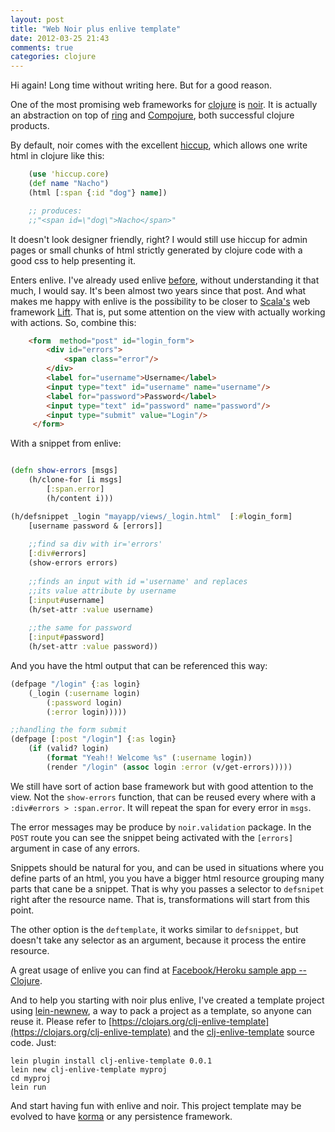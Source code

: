 ```yaml
---
layout: post
title: "Web Noir plus enlive template"
date: 2012-03-25 21:43
comments: true
categories: clojure
---
```


Hi again! Long time without writing here. But for a good reason.

One of the most promising web frameworks for [clojure](http://clojure.org/) is [noir](http://www.webnoir.org/). It is actually an abstraction on top of [ring](https://github.com/mmcgrana/ring/) and [Compojure](https://github.com/weavejester/compojure), both successful clojure products.

By default, noir comes with the excellent [hiccup](https://github.com/weavejester/hiccup), which allows one write html in clojure like this:


``` clojure Html in clojure
    (use 'hiccup.core)
    (def name "Nacho")
    (html [:span {:id "dog"} name])

    ;; produces:
    ;;"<span id=\"dog\">Nacho</span>"
``` 

It doesn't look designer friendly, right? I would still use hiccup for admin pages or small chunks of html strictly generated by clojure code with a good css to help presenting it.

Enters enlive. I've already used enlive [before](http://codemountain.wordpress.com/2010/10/09/clojure-macros/), without understanding it that much, I would say. It's been almost two years since that post. And what makes me happy with enlive is the possibility to be closer to [Scala's](http://www.scala-lang.org/) web framework [Lift](http://liftweb.net/). That is, put some attention on the view with actually working with actions. So, combine this:

``` html Login form
    <form  method="post" id="login_form">
        <div id="errors">
            <span class="error"/>
        </div>
        <label for="username">Username</label>
        <input type="text" id="username" name="username"/>
        <label for="password">Password</label>
        <input type="text" id="password" name="password"/>
        <input type="submit" value="Login"/>
     </form>
```

With a snippet from enlive:

``` clojure Form snippet

(defn show-errors [msgs]
	(h/clone-for [i msgs]
		[:span.error]
		(h/content i)))

(h/defsnippet _login "mayapp/views/_login.html"  [:#login_form]
	[username password & [errors]]
	
	;;find sa div with ir='errors'
	[:div#errors]
	(show-errors errors)
	
	;;finds an input with id ='username' and replaces
	;;its value attribute by username
	[:input#username]
	(h/set-attr :value username)
	
	;;the same for password
	[:input#password]
	(h/set-attr :value password))
```

And you have the html output that can be referenced this way:

``` clojure Login page
(defpage "/login" {:as login}
    (_login (:username login) 
		(:password login) 
		(:error login)))))

;;handling the form submit		
(defpage [:post "/login"] {:as login}
	(if (valid? login)
		(format "Yeah!! Welcome %s" (:username login))
		(render "/login" (assoc login :error (v/get-errors)))))		
```

We still have sort of action base framework but with good attention to the view. Not the `show-errors` function, that can be reused every where with a `:div#errors > :span.error`. It will repeat the span for every error in `msgs`.

The error messages may be produce by `noir.validation` package. In the `POST` route you can see the snippet being activated with the `[errors]` argument in case of any errors.

Snippets should be natural for you, and can be used in situations where you define parts of an html, you you have a bigger html resource grouping many parts that cane be a snippet. That is why you passes a selector to `defsnipet` right after the resource name. That is, transformations will start from this point.

The other option is the `deftemplate`, it works similar to `defsnippet`, but doesn't take any selector as an argument, because it process the entire resource.

A great usage of enlive you can find at [Facebook/Heroku sample app -- Clojure](https://github.com/metadaddy-sfdc/facebook-template-clojure/).

And to help you starting with noir plus enlive, I've created a template project using [lein-newnew](https://github.com/Raynes/lein-newnew), a way to pack a project as a template, so anyone can reuse it. Please refer to [https://clojars.org/clj-enlive-template](https://clojars.org/clj-enlive-template) and the [clj-enlive-template](https://github.com/paulosuzart/clj-enlive-template) source code. Just:

``` 
lein plugin install clj-enlive-template 0.0.1
lein new clj-enlive-template myproj
cd myproj
lein run
```

And start having fun with enlive and noir. This project template may be evolved to have [korma](http://sqlkorma.com/) or any persistence framework.

